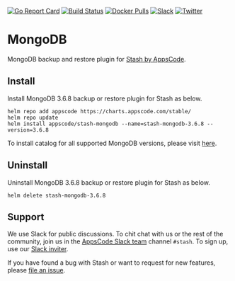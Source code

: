 [![Go Report Card](https://goreportcard.com/badge/stash.appscode.dev/mongodb)](https://goreportcard.com/report/stash.appscode.dev/mongodb)
[![Build Status](https://travis-ci.org/stashed/mongodb.svg?branch=master)](https://travis-ci.org/stashed/mongodb)
[![Docker Pulls](https://img.shields.io/docker/pulls/stashed/stash-mongodb.svg)](https://hub.docker.com/r/stashed/stash-mongodb/)
[![Slack](https://slack.appscode.com/badge.svg)](https://slack.appscode.com)
[![Twitter](https://img.shields.io/twitter/follow/appscodehq.svg?style=social&logo=twitter&label=Follow)](https://twitter.com/intent/follow?screen_name=AppsCodeHQ)

# MongoDB

MongoDB backup and restore plugin for [Stash by AppsCode](https://appscode.com/products/stash).

## Install

Install MongoDB 3.6.8 backup or restore plugin for Stash as below.

```console
helm repo add appscode https://charts.appscode.com/stable/
helm repo update
helm install appscode/stash-mongodb --name=stash-mongodb-3.6.8 --version=3.6.8
```

To install catalog for all supported MongoDB versions, please visit [here](https://github.com/stashed/catalog).

## Uninstall

Uninstall MongoDB 3.6.8 backup or restore plugin for Stash as below.

```console
helm delete stash-mongodb-3.6.8
```

## Support

We use Slack for public discussions. To chit chat with us or the rest of the community, join us in the [AppsCode Slack team](https://appscode.slack.com/messages/C8NCX6N23/details/) channel `#stash`. To sign up, use our [Slack inviter](https://slack.appscode.com/).

If you have found a bug with Stash or want to request for new features, please [file an issue](https://github.com/stashed/stash/issues/new).

